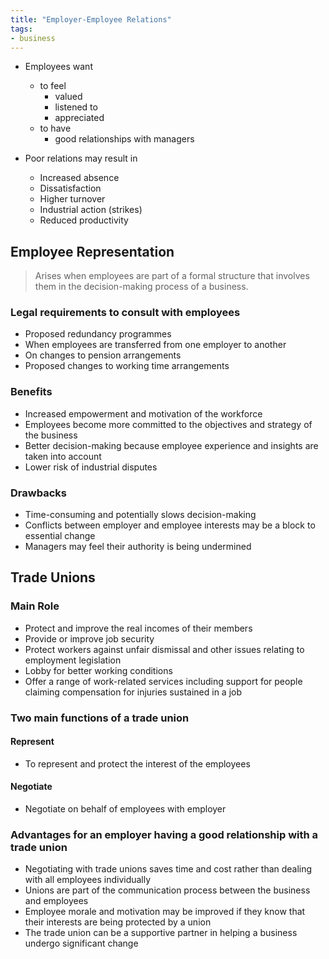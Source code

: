 ```yaml
---
title: "Employer-Employee Relations"
tags:
- business
---
```


- Employees want
	- to feel
		- valued
		- listened to
		- appreciated
	- to have
		- good relationships with managers

- Poor relations may result in
	- Increased absence
	- Dissatisfaction
	- Higher turnover
	- Industrial action (strikes)
	- Reduced productivity

## Employee Representation

> Arises when employees are part of a formal structure that involves them in the decision-making process of a business.

### Legal requirements to consult with employees

- Proposed redundancy programmes
- When employees are transferred from one employer to another
- On changes to pension arrangements
- Proposed changes to working time arrangements

### Benefits

- Increased empowerment and motivation of the workforce
- Employees become more committed to the objectives and strategy of the business
- Better decision-making because employee experience and insights are taken into account
- Lower risk of industrial disputes

### Drawbacks

- Time-consuming and potentially slows decision-making
- Conflicts between employer and employee interests may be a block to essential change
- Managers may feel their authority is being undermined

## Trade Unions

### Main Role

- Protect and improve the real incomes of their members
- Provide or improve job security
- Protect workers against unfair dismissal and other issues relating to employment legislation
- Lobby for better working conditions
- Offer a range of work-related services including support for people claiming compensation for injuries sustained in a job

### Two main functions of a trade union

#### Represent

- To represent and protect the interest of the employees

#### Negotiate

- Negotiate on behalf of employees with employer

### Advantages for an employer having a good relationship with a trade union

- Negotiating with trade unions saves time and cost rather than dealing with all employees individually
- Unions are part of the communication process between the business and employees
- Employee morale and motivation may be improved if they know that their interests are being protected by a union
- The trade union can be a supportive partner in helping a business undergo significant change





‎‎